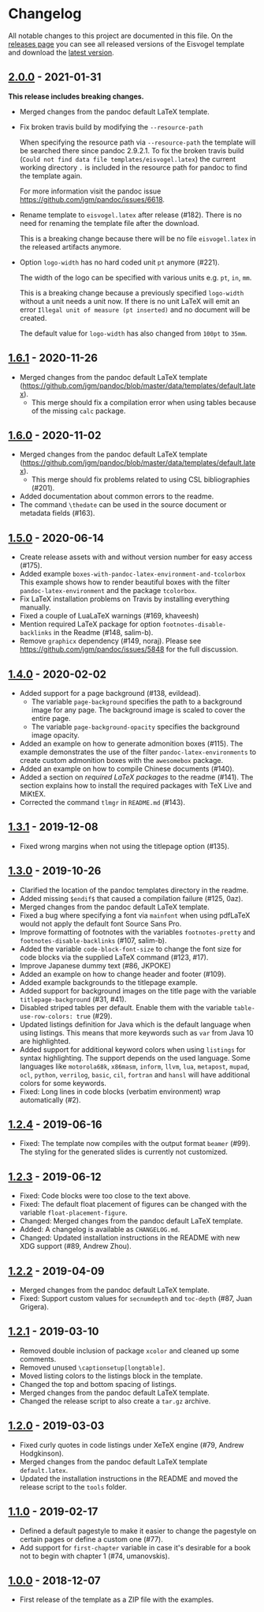 # Changelog

All notable changes to this project are documented in this file. On the [releases page](https://github.com/Wandmalfarbe/pandoc-latex-template/releases/) you can see all released versions of the Eisvogel template and download the [latest version](https://github.com/Wandmalfarbe/pandoc-latex-template/releases/latest).

## [2.0.0] - 2021-01-31

**This release includes breaking changes.**

- Merged changes from the pandoc default LaTeX template.
- Fix broken travis build by modifying the `--resource-path`

    When specifying the resource path via `--resource-path` the template will be searched there since pandoc 2.9.2.1.
    To fix the broken travis build (`Could not find data file templates/eisvogel.latex`) the current working directory `.` is included in the resource path for pandoc to find the template again.

    For more information visit the pandoc issue <https://github.com/jgm/pandoc/issues/6618>.
- Rename template to `eisvogel.latex` after release (#182). There is no need for renaming the template file after the download.

    This is a breaking change because there will be no file `eisvogel.latex` in the released artifacts anymore.

- Option `logo-width` has no hard coded unit `pt` anymore (#221).

    The width of the logo can be specified with various units e.g. `pt`, `in`, `mm`.

    This is a breaking change because a previously specified `logo-width` without a unit needs a unit now. If there is no unit LaTeX will emit an error `Illegal unit of measure (pt inserted)` and no document will be created.

    The default value for `logo-width` has also changed from `100pt` to `35mm`.

## [1.6.1] - 2020-11-26

- Merged changes from the pandoc default LaTeX template (https://github.com/jgm/pandoc/blob/master/data/templates/default.latex).
    - This merge should fix a compilation error when using tables because of the missing `calc` package.

## [1.6.0] - 2020-11-02

- Merged changes from the pandoc default LaTeX template (https://github.com/jgm/pandoc/blob/master/data/templates/default.latex).
    - This merge should fix problems related to using CSL bibliographies (#201).
- Added documentation about common errors to the readme.
- The command `\thedate` can be used in the source document or metadata fields (#163).

## [1.5.0] - 2020-06-14

- Create release assets with and without version number for easy access (#175).
- Added example `boxes-with-pandoc-latex-environment-and-tcolorbox` This example shows how to render beautiful boxes with the filter `pandoc-latex-environment` and the package `tcolorbox`.
- Fix LaTeX installation problems on Travis by installing everything manually.
- Fixed a couple of LuaLaTeX warnings (#169, khaveesh)
- Mention required LaTeX package for option `footnotes-disable-backlinks` in the Readme (#148, salim-b).
- Remove `graphicx` dependency (#149, noraj). Please see https://github.com/jgm/pandoc/issues/5848 for the full discussion.

## [1.4.0] - 2020-02-02

- Added support for a page background (#138, evildead).
    - The variable `page-background` specifies the path to a background image for any page. The background image is scaled to cover the entire page.
    - The variable `page-background-opacity` specifies the background image opacity.
- Added an example on how to generate admonition boxes (#115). The example demonstrates the use of the filter `pandoc-latex-environments` to create custom admonition boxes with the `awesomebox` package.
- Added an example on how to compile Chinese documents (#140).
- Added a section on *required LaTeX packages* to the readme (#141). The section explains how to install the required packages with TeX Live and MiKtEX.
- Corrected the command `tlmgr` in `README.md` (#143).

## [1.3.1] - 2019-12-08

- Fixed wrong margins when not using the titlepage option (#135).

## [1.3.0] - 2019-10-26

- Clarified the location of the pandoc templates directory in the readme.
- Added missing `$endif$` that caused a compilation failure (#125, 0az).
- Merged changes from the pandoc default LaTeX template.
- Fixed a bug where specifying a font via `mainfont` when using pdfLaTeX would not apply the default font Source Sans Pro.
- Improve formatting of footnotes with the variables `footnotes-pretty` and `footnotes-disable-backlinks` (#107, salim-b).
- Added the variable `code-block-font-size` to change the font size for code blocks via the supplied LaTeX command (#123, #17).
- Improve Japanese dummy text (#86, JKPOKE)
- Added an example on how to change header and footer (#109).
- Added example backgrounds to the titlepage example.
- Added support for background images on the title page with the variable `titlepage-background` (#31, #41).
- Disabled striped tables per default. Enable them with the variable `table-use-row-colors: true` (#29).
- Updated listings definition for Java which is the default language when using listings. This means that more keywords such as `var` from Java 10 are highlighted.
- Added support for additional keyword colors when using `listings` for syntax highlighting. The support depends on the used language. Some languages like `motorola68k`, `x86masm`, `inform`, `llvm`, `lua`, `metapost`, `mupad`, `ocl`, `python`, `verrilog`, `basic`, `cil`, `fortran` and `hansl` will have additional colors for some keywords.
- Fixed: Long lines in code blocks (verbatim environment) wrap automatically (#2).

## [1.2.4] - 2019-06-16

- Fixed: The template now compiles with the output format `beamer` (#99). The styling for the generated slides is currently not customized.

## [1.2.3] - 2019-06-12

- Fixed: Code blocks were too close to the text above.
- Fixed: The default float placement of figures can be changed with the variable `float-placement-figure`.
- Changed: Merged changes from the pandoc default LaTeX template.
- Added: A changelog is available as `CHANGELOG.md`.
- Changed: Updated installation instructions in the README with new XDG support (#89, Andrew Zhou).

## [1.2.2] - 2019-04-09

- Merged changes from the pandoc default LaTeX template.
- Fixed: Support custom values for `secnumdepth` and `toc-depth` (#87, Juan Grigera).

## [1.2.1] - 2019-03-10

- Removed double inclusion of package `xcolor` and cleaned up some comments.
- Removed unused `\captionsetup[longtable]`.
- Moved listing colors to the listings block in the template.
- Changed the top and bottom spacing of listings.
- Merged changes from the pandoc default LaTeX template.
- Changed the release script to also create a `tar.gz` archive.

## [1.2.0] - 2019-03-03

- Fixed curly quotes in code listings under XeTeX engine (#79, Andrew Hodgkinson).
- Merged changes from the pandoc default LaTeX template `default.latex`.
- Updated the installation instructions in the README and moved the release script to the `tools` folder.

## [1.1.0] - 2019-02-17

- Defined a default pagestyle to make it easier to change the pagestyle on certain pages or define a custom one (#77).
- Add support for `first-chapter` variable in case it's desirable for a book not to begin with chapter 1 (#74, umanovskis).

## [1.0.0] - 2018-12-07

- First release of the template as a ZIP file with the examples.

[2.0.0]: https://github.com/Wandmalfarbe/pandoc-latex-template/compare/v1.6.1...v2.0.0
[1.6.1]: https://github.com/Wandmalfarbe/pandoc-latex-template/compare/v1.6.0...v1.6.1
[1.6.0]: https://github.com/Wandmalfarbe/pandoc-latex-template/compare/v1.5.0...v1.6.0
[1.5.0]: https://github.com/Wandmalfarbe/pandoc-latex-template/compare/v1.4.0...v1.5.0
[1.4.0]: https://github.com/Wandmalfarbe/pandoc-latex-template/compare/v1.3.1...v1.4.0
[1.3.1]: https://github.com/Wandmalfarbe/pandoc-latex-template/compare/v1.3.0...v1.3.1
[1.3.0]: https://github.com/Wandmalfarbe/pandoc-latex-template/compare/v1.2.4...v1.3.0
[1.2.4]: https://github.com/Wandmalfarbe/pandoc-latex-template/compare/v1.2.3...v1.2.4
[1.2.3]: https://github.com/Wandmalfarbe/pandoc-latex-template/compare/v1.2.2...v1.2.3
[1.2.2]: https://github.com/Wandmalfarbe/pandoc-latex-template/compare/v1.2.1...v1.2.2
[1.2.1]: https://github.com/Wandmalfarbe/pandoc-latex-template/compare/v1.2.0...v1.2.1
[1.2.0]: https://github.com/Wandmalfarbe/pandoc-latex-template/compare/1.1.0...v1.2.0
[1.1.0]: https://github.com/Wandmalfarbe/pandoc-latex-template/compare/v1.0.0...1.1.0
[1.0.0]: https://github.com/Wandmalfarbe/pandoc-latex-template/releases/tag/v1.0.0